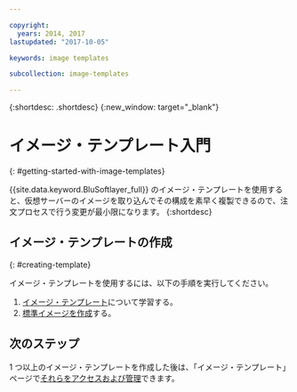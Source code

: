 ```yaml
---

copyright:
  years: 2014, 2017
lastupdated: "2017-10-05"

keywords: image templates

subcollection: image-templates

---
```


{:shortdesc: .shortdesc}
{:new_window: target="_blank"}

# イメージ・テンプレート入門
{: #getting-started-with-image-templates}

{{site.data.keyword.BluSoftlayer_full}} のイメージ・テンプレートを使用すると、仮想サーバーのイメージを取り込んでその構成を素早く複製できるので、注文プロセスで行う変更が最小限になります。
{:shortdesc}


## イメージ・テンプレートの作成
{: #creating-template}

イメージ・テンプレートを使用するには、以下の手順を実行してください。
1. [イメージ・テンプレート](/docs/infrastructure/image-templates?topic=image-templates-about-image-templates)について学習する。
2. [標準イメージを作成](/docs/infrastructure/image-templates?topic=image-templates-creating-an-image-template)する。

## 次のステップ

1 つ以上のイメージ・テンプレートを作成した後は、「イメージ・テンプレート」ページで[それらをアクセスおよび管理](/docs/infrastructure/image-templates?topic=image-templates-managing-images-from-the-image-templates-page)できます。
